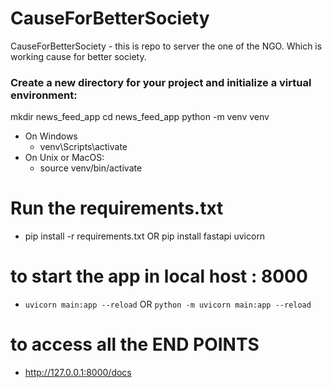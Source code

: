 # CauseForBetterSociety
CauseForBetterSociety - this is repo to server the one of the NGO. Which is working cause for better society.

### Create a new directory for your project and initialize a virtual environment:
mkdir news_feed_app
cd news_feed_app
python -m venv venv

- On Windows
  - venv\Scripts\activate
- On Unix or MacOS:
  - source venv/bin/activate

# Run the requirements.txt
- pip install -r requirements.txt OR pip install fastapi uvicorn

# to start the app in local host : 8000
- `uvicorn main:app --reload` OR `python -m uvicorn main:app --reload`

# to access all the END POINTS 
- http://127.0.0.1:8000/docs